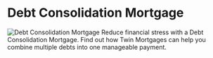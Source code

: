 # Debt Consolidation Mortgage
![Debt Consolidation Mortgage](https://twinmortgages.com/wp-content/uploads/2025/01/Debt-Consolidation.jpg)
Reduce financial stress with a Debt Consolidation Mortgage. Find out how Twin Mortgages can help you combine multiple debts into one manageable payment.
